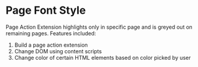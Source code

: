 # Page Font Style
Page Action Extension highlights only in specific page and is greyed out on remaining pages.
Features included:
<ol>
    <li>Build a page action extension</li>
    <li>Change DOM using content scripts</li>
    <li>Change color of certain HTML elements based on color picked by user</li>
</ol>
<br><br>
